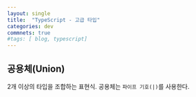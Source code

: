 ```yaml
---
layout: single
title:  "TypeScript - 고급 타입"
categories: dev
commnets: true
#tags: [ blog, typescript]
---
```


## 공용체(Union)
2개 이상의 타입을 조합하는 표현식.
공용체는 `파이프 기호(|)`를 사용한다.


